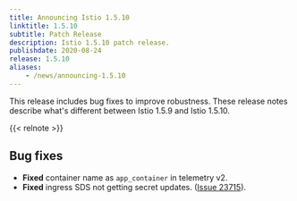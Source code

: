 ```yaml
---
title: Announcing Istio 1.5.10
linktitle: 1.5.10
subtitle: Patch Release
description: Istio 1.5.10 patch release.
publishdate: 2020-08-24
release: 1.5.10
aliases:
    - /news/announcing-1.5.10
---
```


This release includes bug fixes to improve robustness. These release notes describe what's different between Istio 1.5.9 and Istio 1.5.10.

{{< relnote >}}

## Bug fixes

- **Fixed** container name as `app_container` in telemetry v2.
- **Fixed** ingress SDS not getting secret updates. ([Issue 23715](https://github.com/istio/istio/issues/23715)).
